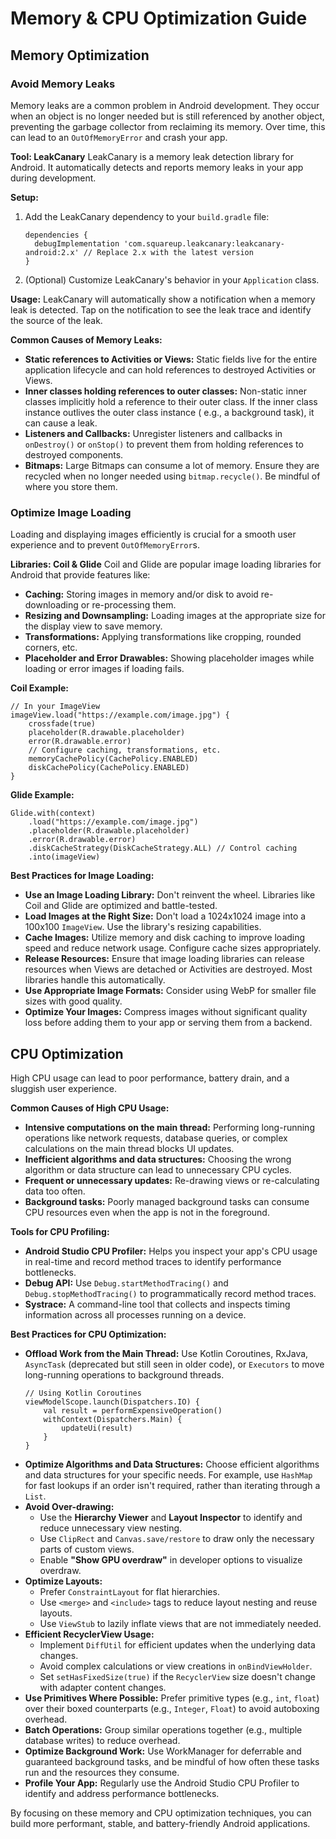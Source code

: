 # Memory & CPU Optimization Guide

## Memory Optimization

### Avoid Memory Leaks

Memory leaks are a common problem in Android development. They occur when an object is no longer
needed but is still referenced by another object, preventing the garbage collector from reclaiming
its memory. Over time, this can lead to an `OutOfMemoryError` and crash your app.

**Tool: LeakCanary**
LeakCanary is a memory leak detection library for Android. It automatically detects and reports
memory leaks in your app during development.

**Setup:**

1. Add the LeakCanary dependency to your `build.gradle` file:
   ```
   dependencies {
     debugImplementation 'com.squareup.leakcanary:leakcanary-android:2.x' // Replace 2.x with the latest version
   }
   ```
2. (Optional) Customize LeakCanary's behavior in your `Application` class.

**Usage:**
LeakCanary will automatically show a notification when a memory leak is detected. Tap on the
notification to see the leak trace and identify the source of the leak.

**Common Causes of Memory Leaks:**

* **Static references to Activities or Views:** Static fields live for the entire application
  lifecycle and can hold references to destroyed Activities or Views.
* **Inner classes holding references to outer classes:** Non-static inner classes implicitly hold a
  reference to their outer class. If the inner class instance outlives the outer class instance (
  e.g., a background task), it can cause a leak.
* **Listeners and Callbacks:** Unregister listeners and callbacks in `onDestroy()` or `onStop()` to
  prevent them from holding references to destroyed components.
* **Bitmaps:** Large Bitmaps can consume a lot of memory. Ensure they are recycled when no longer
  needed using `bitmap.recycle()`. Be mindful of where you store them.

### Optimize Image Loading

Loading and displaying images efficiently is crucial for a smooth user experience and to prevent
`OutOfMemoryError`s.

**Libraries: Coil & Glide**
Coil and Glide are popular image loading libraries for Android that provide features like:

* **Caching:** Storing images in memory and/or disk to avoid re-downloading or re-processing them.
* **Resizing and Downsampling:** Loading images at the appropriate size for the display view to save
  memory.
* **Transformations:** Applying transformations like cropping, rounded corners, etc.
* **Placeholder and Error Drawables:** Showing placeholder images while loading or error images if
  loading fails.

**Coil Example:**

```
// In your ImageView
imageView.load("https://example.com/image.jpg") {
    crossfade(true)
    placeholder(R.drawable.placeholder)
    error(R.drawable.error)
    // Configure caching, transformations, etc.
    memoryCachePolicy(CachePolicy.ENABLED)
    diskCachePolicy(CachePolicy.ENABLED)
}
```

**Glide Example:**

```
Glide.with(context)
    .load("https://example.com/image.jpg")
    .placeholder(R.drawable.placeholder)
    .error(R.drawable.error)
    .diskCacheStrategy(DiskCacheStrategy.ALL) // Control caching
    .into(imageView)
```

**Best Practices for Image Loading:**

* **Use an Image Loading Library:** Don't reinvent the wheel. Libraries like Coil and Glide are
  optimized and battle-tested.
* **Load Images at the Right Size:** Don't load a 1024x1024 image into a 100x100 `ImageView`. Use
  the library's resizing capabilities.
* **Cache Images:** Utilize memory and disk caching to improve loading speed and reduce network
  usage. Configure cache sizes appropriately.
* **Release Resources:** Ensure that image loading libraries can release resources when Views are
  detached or Activities are destroyed. Most libraries handle this automatically.
* **Use Appropriate Image Formats:** Consider using WebP for smaller file sizes with good quality.
* **Optimize Your Images:** Compress images without significant quality loss before adding them to
  your app or serving them from a backend.

## CPU Optimization

High CPU usage can lead to poor performance, battery drain, and a sluggish user experience.

**Common Causes of High CPU Usage:**

* **Intensive computations on the main thread:** Performing long-running operations like network
  requests, database queries, or complex calculations on the main thread blocks UI updates.
* **Inefficient algorithms and data structures:** Choosing the wrong algorithm or data structure can
  lead to unnecessary CPU cycles.
* **Frequent or unnecessary updates:** Re-drawing views or re-calculating data too often.
* **Background tasks:** Poorly managed background tasks can consume CPU resources even when the app
  is not in the foreground.

**Tools for CPU Profiling:**

* **Android Studio CPU Profiler:** Helps you inspect your app's CPU usage in real-time and record
  method traces to identify performance bottlenecks.
* **Debug API:** Use `Debug.startMethodTracing()` and `Debug.stopMethodTracing()` to
  programmatically record method traces.
* **Systrace:** A command-line tool that collects and inspects timing information across all
  processes running on a device.

**Best Practices for CPU Optimization:**

* **Offload Work from the Main Thread:** Use Kotlin Coroutines, RxJava, `AsyncTask` (deprecated but
  still seen in older code), or `Executors` to move long-running operations to background threads.
  ```
  // Using Kotlin Coroutines
  viewModelScope.launch(Dispatchers.IO) {
      val result = performExpensiveOperation()
      withContext(Dispatchers.Main) {
          updateUi(result)
      }
  }
  ```
* **Optimize Algorithms and Data Structures:** Choose efficient algorithms and data structures for
  your specific needs. For example, use `HashMap` for fast lookups if an order isn't required,
  rather than iterating through a `List`.
* **Avoid Over-drawing:**
    * Use the **Hierarchy Viewer** and **Layout Inspector** to identify and reduce unnecessary view
      nesting.
    * Use `ClipRect` and `Canvas.save/restore` to draw only the necessary parts of custom views.
    * Enable **"Show GPU overdraw"** in developer options to visualize overdraw.
* **Optimize Layouts:**
    * Prefer `ConstraintLayout` for flat hierarchies.
    * Use `<merge>` and `<include>` tags to reduce layout nesting and reuse layouts.
    * Use `ViewStub` to lazily inflate views that are not immediately needed.
* **Efficient RecyclerView Usage:**
    * Implement `DiffUtil` for efficient updates when the underlying data changes.
    * Avoid complex calculations or view creations in `onBindViewHolder`.
    * Set `setHasFixedSize(true)` if the `RecyclerView` size doesn't change with adapter content
      changes.
* **Use Primitives Where Possible:** Prefer primitive types (e.g., `int`, `float`) over their boxed
  counterparts (e.g., `Integer`, `Float`) to avoid autoboxing overhead.
* **Batch Operations:** Group similar operations together (e.g., multiple database writes) to reduce
  overhead.
* **Optimize Background Work:** Use WorkManager for deferrable and guaranteed background tasks, and
  be mindful of how often these tasks run and the resources they consume.
* **Profile Your App:** Regularly use the Android Studio CPU Profiler to identify and address
  performance bottlenecks.

By focusing on these memory and CPU optimization techniques, you can build more performant, stable,
and battery-friendly Android applications.
